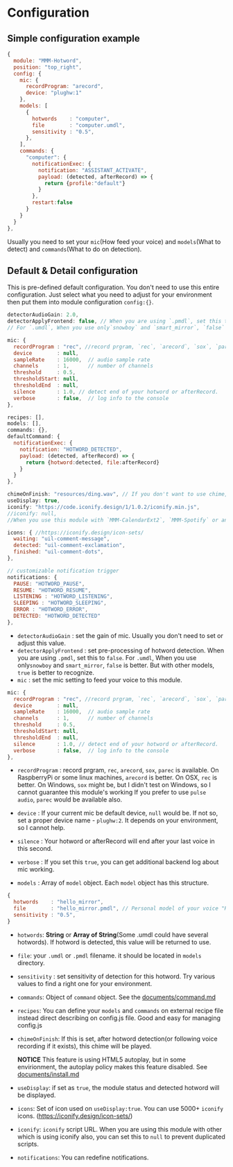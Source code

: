 # Configuration

## Simple configuration example
```js
{
  module: "MMM-Hotword",
  position: "top_right",
  config: {
    mic: {
      recordProgram: "arecord",
      device: "plughw:1"
    },
    models: [
      {
        hotwords    : "computer",
        file        : "computer.umdl",
        sensitivity : "0.5",
      },
    ],
    commands: {
      "computer": {
        notificationExec: {
          notification: "ASSISTANT_ACTIVATE",
          payload: (detected, afterRecord) => {
            return {profile:"default"}
          }
        },
        restart:false
      }
    }
  }
},
```
Usually you need to set your `mic`(How feed your voice) and `models`(What to detect) and `commands`(What to do on detection).

## Default & Detail configuration
This is pre-defined default configuration. You don't need to use this entire configuration. Just select what you need to adjust for your environment then put them into module configuration `config:{}`.


```js
detectorAudioGain: 2.0,
detectorApplyFrontend: false, // When you are using `.pmdl`, set this to `false`.
// For `.umdl`, When you use only`snowboy` and `smart_mirror`, `false` is better. But with other models, `true` is better.

mic: {
  recordProgram : "rec", //record prgram, `rec`, `arecord`, `sox`, `parec` is available
  device        : null,
  sampleRate    : 16000,  // audio sample rate
  channels      : 1,      // number of channels
  threshold     : 0.5,
  thresholdStart: null,
  thresholdEnd  : null,
  silence       : 1.0, // detect end of your hotword or afterRecord.
  verbose       : false,  // log info to the console
},

recipes: [],
models: [],
commands: {},
defaultCommand: {
  notificationExec: {
    notification: "HOTWORD_DETECTED",
    payload: (detected, afterRecord) => {
      return {hotword:detected, file:afterRecord}
    }
  }
},

chimeOnFinish: "resources/ding.wav", // If you don't want to use chime, set this to null.
useDisplay: true,
iconify: "https://code.iconify.design/1/1.0.2/iconify.min.js",
//iconify: null,
//When you use this module with `MMM-CalendarExt2`, `MMM-Spotify` or any other `iconify` used modules together, Set this to null.

icons: { //https://iconify.design/icon-sets/
  waiting: "uil-comment-message",
  detected: "uil-comment-exclamation",
  finished: "uil-comment-dots",
},

// customizable notification trigger
notifications: {
  PAUSE: "HOTWORD_PAUSE",
  RESUME: "HOTWORD_RESUME",
  LISTENING : "HOTWORD_LISTENING",
  SLEEPING : "HOTWORD_SLEEPING",
  ERROR : "HOTWORD_ERROR",
  DETECTED: "HOTWORD_DETECTED"
},
```

- `detectorAudioGain` : set the gain of mic. Usually you don't need to set or adjust this value.
- `detectorApplyFrontend` : set pre-processing of hotword detection. When you are using `.pmdl`, set this to `false`.
  For `.umdl`, When you use only`snowboy` and `smart_mirror`, `false` is better. But with other models, `true` is better to recognize.
- `mic` : set the mic setting to feed your voice to this module.
```js
mic: {
  recordProgram : "rec", //record prgram, `rec`, `arecord`, `sox`, `parec` is available
  device        : null,
  sampleRate    : 16000,  // audio sample rate
  channels      : 1,      // number of channels
  threshold     : 0.5,
  thresholdStart: null,
  thresholdEnd  : null,
  silence       : 1.0, // detect end of your hotword or afterRecord.
  verbose       : false,  // log info to the console
},
```
  - `recordProgram` : record prgram, `rec`, `arecord`, `sox`, `parec` is available.
    On RaspberryPi or some linux machines, `arecord` is better.
    On OSX, `rec` is better.
    On Windows, `sox` might be, but I didn't test on Windows, so I cannot guarantee this module's working
    If you prefer to use `pulse audio`, `parec` would be available also.

  - `device` : If your current mic be default device, `null` would be. If not so, set a proper device name - `plughw:2`. It depends on your environment, so I cannot help.
  - `silence` : Your hotword or afterRecord will end after your last voice in this second.
  - `verbose` : If you set this `true`, you can get additional backend log about mic working.
- `models` : Array of `model` object. Each `model` object has this structure.
```js
{
  hotwords    : "hello_mirror",
  file        : "hello_mirror.pmdl", // Personal model of your voice "Hello mirror"
  sensitivity : "0.5",
}
```
  - `hotwords`: **String** or **Array of String**(Some .umdl could have several hotwords). If hotword is detected, this value will be returned to use.
  - `file`: your `.umdl` or `.pmdl` filename. it should be located in `models` directory.
  - `sensitivity` : set sensitivity of detection for this hotword. Try various values to find a right one for your environment.
- `commands`: Object of `command` object. See the [documents/command.md](../documents/command.md)
- `recipes`: You can define your `models` and `commands` on external recipe file instead direct describing on config.js file. Good and easy for managing config.js
- `chimeOnFinish`: If this is set, after hotword detection(or following voice recording if it exists), this chime will be played.

  **NOTICE** This feature is using HTML5 autoplay, but in some envirionment, the autoplay policy makes this feature disabled. See [documents/install.md](../documents/install.md)
- `useDisplay`: if set as `true`, the module status and detected hotword will be displayed.
- `icons`: Set of icon used on `useDisplay:true`. You can use 5000+ `iconify` icons. (https://iconify.design/icon-sets/)
- `iconify`: `iconify` script URL. When you are using this module with other which is using iconify also, you can set this to `null` to prevent duplicated scripts.
- `notifications`: You can redefine notifications.
